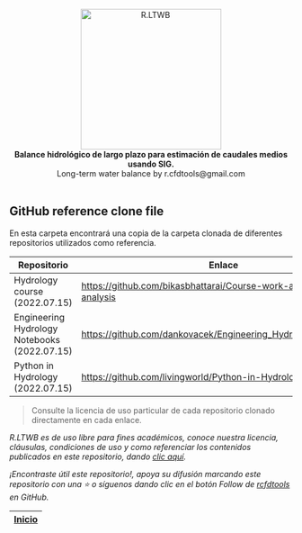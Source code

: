 <div align="center">
  <br>
  <img alt="R.LTWB" src="https://github.com/rcfdtools/R.LTWB/blob/main/.icons/R.LTWB.svg" width="250px">
  <br><b>Balance hidrológico de largo plazo para estimación de caudales medios usando SIG.</b><br>Long-term water balance by r.cfdtools@gmail.com<br><br>  
</div>


## GitHub reference clone file

En esta carpeta encontrará una copia de la carpeta clonada de diferentes repositorios utilizados como referencia.  

| Repositorio                                  | Enlace                                                          | Archivo                                  |
|----------------------------------------------|-----------------------------------------------------------------|------------------------------------------|
| Hydrology course (2022.07.15)                | https://github.com/bikasbhattarai/Course-work-and-data-analysis | Course-work-and-data-analysis-master.zip |
| Engineering Hydrology Notebooks (2022.07.15) | https://github.com/dankovacek/Engineering_Hydrology_Notebooks   | Engineering_Hydrology_Notebooks-main.zip |
| Python in Hydrology (2022.07.15)             | https://github.com/livingworld/Python-in-Hydrology              | Python-in-Hydrology-master.zip           |

> Consulte la licencia de uso particular de cada repositorio clonado directamente en cada enlace.

_R.LTWB es de uso libre para fines académicos, conoce nuestra licencia, cláusulas, condiciones de uso y como referenciar los contenidos publicados en este repositorio, dando [clic aquí](https://github.com/rcfdtools/R.LTWB/wiki/License)._

_¡Encontraste útil este repositorio!, apoya su difusión marcando este repositorio con una ⭐ o síguenos dando clic en el botón Follow de [rcfdtools](https://github.com/rcfdtools) en GitHub._

| [Inicio](https://github.com/rcfdtools/R.LTWB/wiki) |
|----------------------------------------------------|